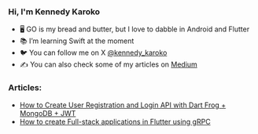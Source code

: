 ### Hi, I'm Kennedy Karoko

- 🖥️ GO is my bread and butter, but I love to dabble in Android and Flutter
- 📚 I’m learning Swift at the moment
- 🐦 You can follow me on X [@kennedy_karoko](https://twitter.com/kennedy_karoko)
- ✍ You can also check some of my articles on [Medium](https://www.medium.com/@karokojnr/)

### Articles:
- [How to Create User Registration and Login API with Dart Frog + MongoDB + JWT](https://medium.com/@karokojnr/how-to-create-user-registration-and-login-api-with-dart-frog-mongodb-jwt-c4fb7f3f6086)
- [How to create Full-stack applications in Flutter using gRPC](https://medium.com/@karokojnr/how-to-create-full-stack-applications-in-flutter-using-grpc-27b12dab6b2d)

